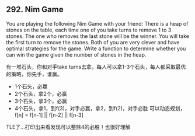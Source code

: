 ## 292. Nim Game
You are playing the following Nim Game with your friend: There is a heap of stones on the table, each time one of you take turns to remove 1 to 3 stones. The one who removes the last stone will be the winner. 
You will take the first turn to remove the stones.
Both of you are very clever and have optimal strategies for the game. 
Write a function to determine whether you can win the game given the number of stones in the heap.

有一堆石头，你和对手take turns去拿，每人可以拿1-3个石头，每人都采取最优的策略，你先手，谁赢。
- 1个石头，必赢
- 2个石头，拿2个，必赢
- 3个石头，拿3个，必赢
- 4个石头，拿1，到f(3)，对手必赢，拿2，到f(2)，对手必胜
可以动态规划，f[n] = f[n-1] || f[n-2] || f[n-3]

TLE了...打印出来看发现可以整除4的必胜！也很好理解
